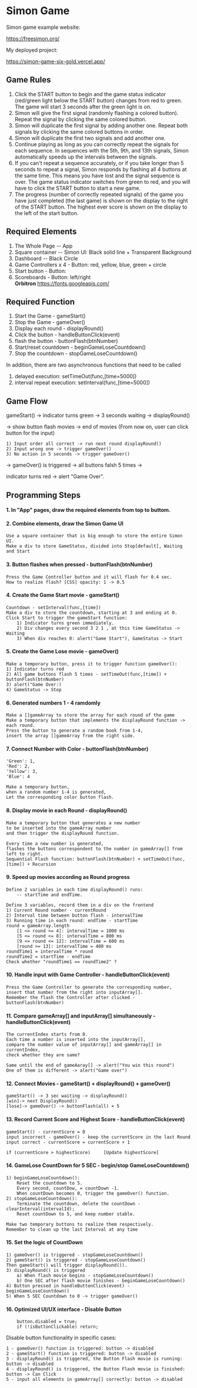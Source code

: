
# Simon Game

Simon game example website:

https://freesimon.org/

My deployed project:

https://simon-game-six-gold.vercel.app/

## Game Rules
1. Click the START button to begin and the game status indicator (red/green light below the START button) changes from red to green. The game will start 3 seconds after the green light is on.
2. Simon will give the first signal (randomly flashing a colored button). Repeat the signal by clicking the same colored button.
3. Simon will duplicate the first signal by adding another one. Repeat both signals by clicking the same colored buttons in order.
4. Simon will duplicate the first two signals and add another one.
5. Continue playing as long as you can correctly repeat the signals for each sequence. In sequences with the 5th, 9th, and 13th signals, Simon automatically speeds up the intervals between the signals.
6. If you can't repeat a sequence accurately, or if you take longer than 5 seconds to repeat a signal, Simon responds by flashing all 4 buttons at the same time. This means you have lost and the signal sequence is over. The game status indicator switches from green to red, and you will have to click the START button to start a new game.
7. The progress (number of correctly repeated signals) of the game you have just completed (the last game) is shown on the display to the right of the START button. The highest ever score is shown on the display to the left of the start button.

## Required Elements
1. The Whole Page --  App
2. Square container -- Simon UI: Black solid line + Transparent Background
3. Dashboard -- Black Circle
4. Game Controllers x 4 - Button: red, yellow, blue, green + circle
5. Start button - Button:
6. Scoreboards - Button: left/right  
**Orbitron** https://fonts.googleapis.com/

## Required Function
1. Start the Game - gameStart()
2. Stop the Game - gameOver()
3. Display each round - displayRound()
4. Click the button - handleButtonClick(event)
5. flash the button - buttonFlash(btnNumber)
6. Start/reset countdown - beginGameLoseCountdown()
7. Stop the countdown - stopGameLoseCountdown()

In addition, there are two asynchronous functions that need to be called
1. delayed execution: setTimeOut(func,[time=5000])
2. interval repeat execution: setInterval(func,[time=5000])

## Game Flow
gameStart() -> indicator turns green -> 3 seconds waiting -> displayRound()  

-> show button flash movies -> end of movies 
(From now on, user can click button for the input)

	1) Input order all correct -> run next round displayRound()  
	2) Input wrong one -> trigger gameOver()
	3) No action in 5 seconds -> trigger gameOver()

-> gameOver() is triggered -> all buttons falsh 5 times ->

indicator turns red -> alert "Game Over".

## Programming Steps
#### 1. In "App" pages, draw the required elements from top to buttom.
#### 2. Combine elements, draw the Simon Game UI
	Use a square container that is big enough to store the entire Simon UI.
	Make a div to store GameStatus, divided into Stop[default], Waiting and Start
#### 3. Button flashes when pressed - buttonFlash(btnNumber)
	Press the Game Controller button and it will flash for 0.4 sec. 
	How to realize flash? [CSS] opacity: 1 -> 0.5
#### 4. Create the Game Start movie - gameStart()
	Countdown - setInterval(func,[time])
	Make a div to store the countdown, starting at 3 and ending at 0.
	Click Start to trigger the gameStart function:
        1) Indicator turns green immediately.
        2) Div changes every second 3 2 1 , at this time GameStatus -> Waiting
        3) When div reaches 0: alert("Game Start"), GameStatus -> Start
#### 5. Create the Game Lose movie - gameOver()
	Make a temporary button, press it to trigger function gameOver():
	1) Indicator turns red
	2) All game buttons flash 5 times - setTimeOut(func,[time]) + buttonFlash(btnNumber)
	3) alert("Game Over:)
    4) GameStatus -> Stop

#### 6.  Generated numbers 1 - 4 ramdomly
	Make a []gameArray to store the array for each round of the game
	Make a temporary button that implements the displayRound function -> each round.
	Press the button to generate a random book from 1-4, 
    insert the array []gameArray from the right side.

#### 7.  Connect Number with Color - buttonFlash(btnNumber)
    'Green': 1,
    'Red': 2,
    'Yellow': 3,
    'Blue': 4

    Make a temporary button, 
    when a random number 1-4 is generated, 
    Let the corresponding color button flash.

#### 8. Display movie in each Round - displayRound()
	Make a temporary button that generates a new number 
    to be inserted into the gameArray number 
    and then trigger the displayRound function.

	Every time a new number is generated, 
    flashes the buttons correspondent to the number in gameArray[] from left to right.
	Sequential Flash function: buttonFlash(btnNumber) + setTimeOut(func,[time]) + Recursion 

#### 9. Speed up movies according as Round progress

	Define 2 variables in each time displayRound() runs:
		-- startTime and endTime.

	Define 3 variables, record them in a div on the frontend
    1) Current Round number - currentRound
    2) Interval time between button flash - intervalTime
    3) Running time in each round: endTime - startTime
	round = gameArray.length
		[1 <= round <= 4]: intervalTime = 1000 ms
		[5 <= round <= 8]: intervalTime = 800 ms
		[9 <= round <= 12]: intervalTime = 600 ms
		[round >= 13]: intervalTime = 400 ms
	roundTime1 = intervalTime * round
	roundTime2 = startTime - endTime
	Check whether "roundTime1 == roundTime2" ? 

#### 10. Handle input with Game Controller - handleButtonClick(event)
	Press the Game Controller to generate the corresponding number,
    insert that number from the right into inputArray[].
	Remember the flash the Controller after clicked - buttonFlash(btnNumber)

#### 11. Compare gameArray[] and inputArray[] simultaneously - handleButtonClick(event)
    The currentIndex starts from 0.
	Each time a number is inserted into the inputArray[],
	compare the number value of inputArray[] and gameArray[] in currentIndex, 
    check whether they are same?

    Same until the end of gameAaray[] -> alert("You win this round")
	One of them is different -> alert("Game over")

#### 12. Connect Movies - gameStart() + displayRound() + gameOver()
    gameStart() -> 3 sec waiting -> displayRound() 
    [win]-> next DisplayRound() 
    [lose]-> gameOver() -> buttonFlash(all) × 5

#### 13. Record Current Score and Highest Score - handleButtonClick(event)
    gameStart() - currentScore = 0
    input incorrect - gameOver() - keep the currentScore in the last Round
    input correct - currentScore = currentScore + 1
    
    if (currentScore > highestScore)     [Update highestScore]

#### 14. GameLose CountDown for 5 SEC - begin/stop GameLoseCountdown() 
    1) beginGameLoseCountdown(): 
        Reset the countdown to 5. 
        Every second, countDow, = countDown -1. 
        When countDown becomes 0, trigger the gameOver() function.        
    2) stopGameLoseCountdown(): 
        Terminate the countdown, delete the countDown - clearInterval(intervalId);
        Reset countDown to 5, and keep number stable.

    Make two temporary buttons to realize them respectively.
	Remember to clean up the last Interval at any time

#### 15. Set the logic of CountDown
	1) gameOver() is triggered - stopGameLoseCountdown()
	2) gameStart() is triggered - stopGameLoseCountdown()
	Then gameStart() will trigger displayRound()).
	3) displayRound() is triggered
        a) When flash movie begins - stopGameLoseCountdown()
		b) One SEC after flash movie finishes - beginGameLoseCountdown()
	4) Button pressed in handleButtonClick(event) - beginGameLoseCountdown()
	5) When 5 SEC Countdown to 0 -> trigger gameOver()

#### 16. Optimized UI/UX interface - Disable Button
        button.disabled = true;
        if (!isButtonClickable) return; 

Disable button functionality in specific cases:

	1 - gameOver() function is triggered: button -> disabled
	2 - gameStart() function is triggered: button -> disabled
	3 - displayRound() is triggered, the Button Flash movie is running: button -> disabled
	4 - displayRound() is triggered, the Button Flash movie is finished: button -> Can Click
    5 - input all elements in gameArray[] correctly: button -> disabled   